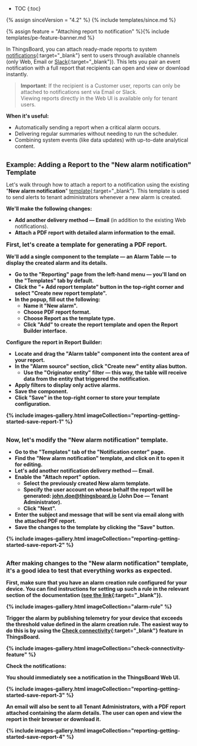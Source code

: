 * TOC
{:toc}

{% assign sinceVersion = "4.2" %}
{% include templates/since.md %}

{% assign feature = "Attaching report to notification" %}{% include templates/pe-feature-banner.md %}

In ThingsBoard, you can attach ready-made reports to system [notifications](/docs/{{docsPrefix}}user-guide/notifications/){:target="_blank"} sent to users through available channels (only Web, Email or [Slack](/docs/{{docsPrefix}}user-guide/notifications/#slack){:target="_blank"}).
This lets you pair an event notification with a full report that recipients can open and view or download instantly.

> **Important**: If the recipient is a Customer user, reports can only be attached to notifications sent via Email or Slack.   
Viewing reports directly in the Web UI is available only for tenant users.

**When it&#39;s useful:**
- Automatically sending a report when a critical alarm occurs.
- Delivering regular summaries without needing to run the scheduler.
- Combining system events (like data updates) with up-to-date analytical content.

<br><b><font size="4">Example: Adding a Report to the "New alarm notification" Template</font></b>

Let&#39;s walk through how to attach a report to a notification using the existing "<b>New alarm notification</b>" [template](/docs/{{docsPrefix}}user-guide/notifications/#templates){:target="_blank"}.
This template is used to send alerts to tenant administrators whenever a new alarm is created.

<b>We&#39;ll make the following changes:</b>
- <b>Add another delivery method — Email</b> (in addition to the existing Web notifications).
- <b>Attach a PDF report<b> with detailed alarm information to the email.

<b><font size="3">First, let&#39;s create a template for generating a PDF report.</font></b>

We&#39;ll add a single component to the template — an Alarm Table — to display the created alarm and its details.

- Go to the "<b>Reporting</b>" page from the left-hand menu — you&#39;ll land on the "<b>Templates</b>" tab by default. 
- Click the "<b>+ Add report template</b>" button in the top-right corner and select "<b>Create new report template</b>".
- In the popup, fill out the following:
  - <b>Name</b> it "<b>New alarm</b>".
  - Choose <b>PDF</b> report <b>format</b>.
  - Choose <b>Report</b> as the <b>template type</b>.<br>
  - Click "<b>Add</b>" to create the report template and open the <b>Report Builder</b> interface.

**Configure the report in Report Builder:**

- Locate and drag the "<b>Alarm table</b>" component into the content area of your report.
- In the "<b>Alarm source</b>" section, click "<b>Create new</b>" entity alias button.
  - Use the "<b>Originator entity</b>" filter — this way, the table will receive data from the entity that triggered the notification.
- Apply filters to display only <b>active</b> alarms. 
- Save the component. 
- Click "<b>Save</b>" in the top-right corner to store your template configuration.

{% include images-gallery.html imageCollection="reporting-getting-started-save-report-1" %}

<br><b><font size="3">Now, let&#39;s modify the "New alarm notification" template.</font></b>

- Go to the "<b>Templates</b>" tab of the "<b>Notification center</b>" page.
- Find the "<b>New alarm notification</b>" template, and <b>click on it</b> to open it for editing.
- Let&#39;s add another notification delivery method — <b>Email</b>.
- Enable the "<b>Attach report</b>" option. 
  - Select the previously created <b>New alarm</b> template.
  - Specify the user account on whose behalf the report will be generated: <b>john.doe@thingsboard.io</b> (John Doe — Tenant Administrator). 
  - Click "<b>Next</b>".
- Enter the <b>subject and message</b> that will be sent via email along with the attached PDF report. 
- Save the changes to the template by clicking the "<b>Save</b>" button.

{% include images-gallery.html imageCollection="reporting-getting-started-save-report-2" %}

<br><b><font size="3">After making changes to the "New alarm notification" template, it&#39;s a good idea to test that everything works as expected.</font></b>

First, make sure that you have an alarm creation rule configured for your device.
You can find instructions for setting up such a rule in the relevant section of the documentation ([see the link](https://thingsboard.io/docs/getting-started-guides/helloworld-pe/#step-4-configure-alarm-rules){:target="_blank"}).

{% include images-gallery.html imageCollection="alarm-rule" %}

Trigger the alarm by publishing telemetry for your device that exceeds the threshold value defined in the alarm creation rule.
The easiest way to do this is by using the [Check connectivity](https://thingsboard.io/docs/getting-started-guides/helloworld-pe/#step-2-connect-device){:target="_blank"} feature in ThingsBoard.

{% include images-gallery.html imageCollection="check-connectivity-feature" %}

<b>Check the notifications:</b>

You should immediately see a notification in the ThingsBoard Web UI.

{% include images-gallery.html imageCollection="reporting-getting-started-save-report-3" %}

An email will also be sent to all Tenant Administrators, with a PDF report attached containing the alarm details. The user can open and view the report in their browser or download it.

{% include images-gallery.html imageCollection="reporting-getting-started-save-report-4" %}